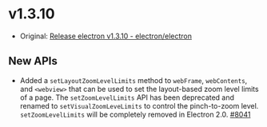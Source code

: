 # v1.3.10

* Original: [Release electron v1.3.10 - electron/electron](https://github.com/electron/electron/releases/tag/v1.3.10)

## New APIs

* Added a `setLayoutZoomLevelLimits` method to `webFrame`, `webContents`, and `<webview>` that can be used to set the layout-based zoom level limits of a page. The `setZoomLevelLimits` API has been deprecated and renamed to `setVisualZoomLeveLimits` to control the pinch-to-zoom level. `setZoomLevelLimits` will be completely removed in Electron 2.0. [#8041](https://github.com/electron/electron/pull/8041)
